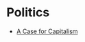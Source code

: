 # Politics
- [A Case for Capitalism](https://pranigopu.github.io/seeking-the-essentials/philosophy/politics/case-for-capitalism.html)